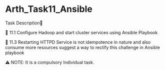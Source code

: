 # Arth_Task11_Ansible

Task Description📄

🔰 11.1 Configure Hadoop and start cluster services using Ansible Playbook

🔰 11.3  Restarting HTTPD Service is not idempotence in nature and also consume more resources suggest a way to rectify this challenge in Ansible playbook

⚠️ NOTE: It is a compulsory Individual  task.
